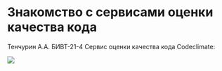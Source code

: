 # Знакомство с сервисами оценки качества кода
Тенчурин А.А. БИВТ-21-4
Сервис оценки качества кода Codeclimate:

<a href="https://codeclimate.com/github/4l3x4ndr10/mvlmorozova-misis-first-project-4l3x4ndr10/maintainability"><img src="https://api.codeclimate.com/v1/badges/95bca3c10f9bca96f739/maintainability" /></a>
